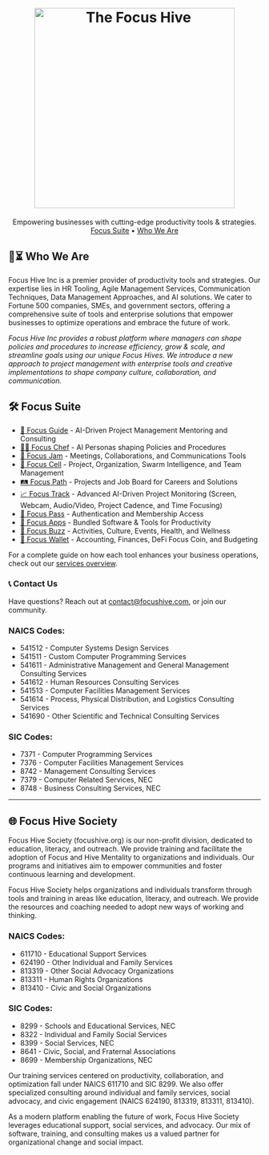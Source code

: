<h1 align="center">
  <br>
  <a href="https://focushive.com"><img src="https://github.com/TaoFruit/focushive/blob/gh-pages/images/logos/logo_dark.png" alt="The Focus Hive" width="400"></a>
</h1>
<p align="center">
  Empowering businesses with cutting-edge productivity tools &amp; strategies.<br>
  <a href="#%EF%B8%8F-focus-suite">Focus Suite</a> •
  <a href="#-who-we-are">Who We Are</a>
</p>

## 🎯⏳ Who We Are

Focus Hive Inc is a premier provider of productivity tools and strategies. Our expertise lies in HR Tooling, Agile Management Services, Communication Techniques, Data Management Approaches, and AI solutions. We cater to Fortune 500 companies, SMEs, and government sectors, offering a comprehensive suite of tools and enterprise solutions that empower businesses to optimize operations and embrace the future of work.

_Focus Hive Inc provides a robust platform where managers can shape policies and procedures to increase efficiency, grow &amp; scale, and streamline goals using our unique Focus Hives. We introduce a new approach to project management with enterprise tools and creative implementations to shape company culture, collaboration, and communication._

## 🛠️ Focus Suite
- [📖 Focus Guide](https://focusguide.org) - AI-Driven Project Management Mentoring and Consulting
- [👩‍🍳 Focus Chef](https://focuschef.org) - AI Personas shaping Policies and Procedures
- [🎤 Focus Jam](https://focusjam.org) - Meetings, Collaborations, and Communications Tools
- [🐝 Focus Cell](https://focuscell.org) - Project, Organization, Swarm Intelligence, and Team Management
- [🛤️ Focus Path](https://focuspath.org) - Projects and Job Board for Careers and Solutions
- [📈 Focus Track](https://focustrack.org) - Advanced AI-Driven Project Monitoring (Screen, Webcam, Audio/Video, Project Cadence, and Time Focusing)
- [🔑 Focus Pass](https://focuspass.org) - Authentication and Membership Access
- [📱 Focus Apps](https://focusapps.org) - Bundled Software & Tools for Productivity
- [🎉 Focus Buzz](https://focusbuzz.org) - Activities, Culture, Events, Health, and Wellness
- [💼 Focus Wallet](https://focuswallet.org) - Accounting, Finances, DeFi Focus Coin, and Budgeting

For a complete guide on how each tool enhances your business operations, check out our [services overview](#).

### 📞 Contact Us

Have questions? Reach out at [contact@focushive.com](mailto:contact@focushive.com), or join our community.

### NAICS Codes:
- 541512 - Computer Systems Design Services
- 541511 - Custom Computer Programming Services
- 541611 - Administrative Management and General Management Consulting Services
- 541612 - Human Resources Consulting Services
- 541513 - Computer Facilities Management Services
- 541614 - Process, Physical Distribution, and Logistics Consulting Services
- 541690 - Other Scientific and Technical Consulting Services

### SIC Codes:
- 7371 - Computer Programming Services
- 7376 - Computer Facilities Management Services
- 8742 - Management Consulting Services
- 7379 - Computer Related Services, NEC
- 8748 - Business Consulting Services, NEC

---

## 🌐 Focus Hive Society

Focus Hive Society (focushive.org) is our non-profit division, dedicated to education, literacy, and outreach. We provide training and facilitate the adoption of Focus and Hive Mentality to organizations and individuals. Our programs and initiatives aim to empower communities and foster continuous learning and development.

Focus Hive Society helps organizations and individuals transform through tools and training in areas like education, literacy, and outreach. We provide the resources and coaching needed to adopt new ways of working and thinking.

### NAICS Codes:
- 611710 - Educational Support Services
- 624190 - Other Individual and Family Services
- 813319 - Other Social Advocacy Organizations
- 813311 - Human Rights Organizations
- 813410 - Civic and Social Organizations

### SIC Codes:
- 8299 - Schools and Educational Services, NEC
- 8322 - Individual and Family Social Services
- 8399 - Social Services, NEC
- 8641 - Civic, Social, and Fraternal Associations
- 8699 - Membership Organizations, NEC

Our training services centered on productivity, collaboration, and optimization fall under NAICS 611710 and SIC 8299. We also offer specialized consulting around individual and family services, social advocacy, and civic engagement (NAICS 624190, 813319, 813311, 813410).

As a modern platform enabling the future of work, Focus Hive Society leverages educational support, social services, and advocacy. Our mix of software, training, and consulting makes us a valued partner for organizational change and social impact.
